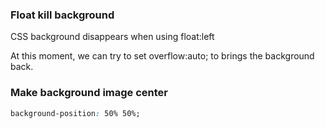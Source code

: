 ### Float kill background
CSS background disappears when using float:left

At this moment, we can try to set overflow:auto; to brings the background back.


### Make background image center
```css
background-position: 50% 50%;
```
